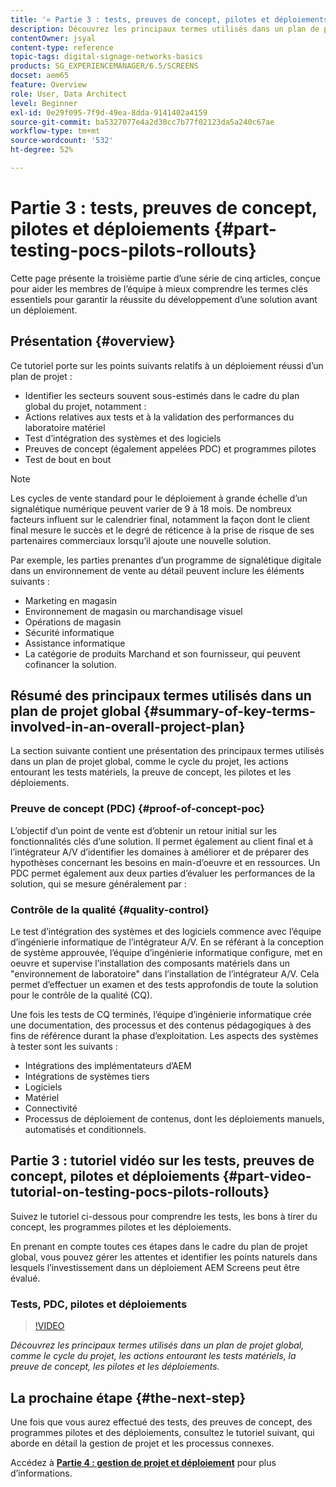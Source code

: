 ```yaml
---
title: '« Partie 3 : tests, preuves de concept, pilotes et déploiements »'
description: Découvrez les principaux termes utilisés dans un plan de projet global, comme le cycle du projet, les actions entourant les tests matériels, la preuve de concept, les pilotes et les déploiements.
contentOwner: jsyal
content-type: reference
topic-tags: digital-signage-networks-basics
products: SG_EXPERIENCEMANAGER/6.5/SCREENS
docset: aem65
feature: Overview
role: User, Data Architect
level: Beginner
exl-id: 0e29f095-7f9d-49ea-8dda-9141402a4159
source-git-commit: ba5327077e4a2d30cc7b77f02123da5a240c67ae
workflow-type: tm+mt
source-wordcount: '532'
ht-degree: 52%

---
```


# Partie 3 : tests, preuves de concept, pilotes et déploiements {#part-testing-pocs-pilots-rollouts}

Cette page présente la troisième partie d’une série de cinq articles, conçue pour aider les membres de l’équipe à mieux comprendre les termes clés essentiels pour garantir la réussite du développement d’une solution avant un déploiement.

## Présentation {#overview}

Ce tutoriel porte sur les points suivants relatifs à un déploiement réussi d’un plan de projet :

* Identifier les secteurs souvent sous-estimés dans le cadre du plan global du projet, notamment :
* Actions relatives aux tests et à la validation des performances du laboratoire matériel
* Test d’intégration des systèmes et des logiciels
* Preuves de concept (également appelées PDC) et programmes pilotes
* Test de bout en bout

>[!NOTE]
>
>Les cycles de vente standard pour le déploiement à grande échelle d’un signalétique numérique peuvent varier de 9 à 18 mois. De nombreux facteurs influent sur le calendrier final, notamment la façon dont le client final mesure le succès et le degré de réticence à la prise de risque de ses partenaires commerciaux lorsqu’il ajoute une nouvelle solution.

Par exemple, les parties prenantes d’un programme de signalétique digitale dans un environnement de vente au détail peuvent inclure les éléments suivants :

* Marketing en magasin
* Environnement de magasin ou marchandisage visuel
* Opérations de magasin
* Sécurité informatique
* Assistance informatique
* La catégorie de produits Marchand et son fournisseur, qui peuvent cofinancer la solution.

## Résumé des principaux termes utilisés dans un plan de projet global {#summary-of-key-terms-involved-in-an-overall-project-plan}

La section suivante contient une présentation des principaux termes utilisés dans un plan de projet global, comme le cycle du projet, les actions entourant les tests matériels, la preuve de concept, les pilotes et les déploiements.

### Preuve de concept (PDC) {#proof-of-concept-poc}

L’objectif d’un point de vente est d’obtenir un retour initial sur les fonctionnalités clés d’une solution. Il permet également au client final et à l’intégrateur A/V d’identifier les domaines à améliorer et de préparer des hypothèses concernant les besoins en main-d’oeuvre et en ressources. Un PDC permet également aux deux parties d’évaluer les performances de la solution, qui se mesure généralement par :

### Contrôle de la qualité {#quality-control}

Le test d’intégration des systèmes et des logiciels commence avec l’équipe d’ingénierie informatique de l’intégrateur A/V. En se référant à la conception de système approuvée, l’équipe d’ingénierie informatique configure, met en oeuvre et supervise l’installation des composants matériels dans un &quot;environnement de laboratoire&quot; dans l’installation de l’intégrateur A/V. Cela permet d’effectuer un examen et des tests approfondis de toute la solution pour le contrôle de la qualité (CQ).

Une fois les tests de CQ terminés, l’équipe d’ingénierie informatique crée une documentation, des processus et des contenus pédagogiques à des fins de référence durant la phase d’exploitation. Les aspects des systèmes à tester sont les suivants :

* Intégrations des implémentateurs d’AEM
* Intégrations de systèmes tiers
* Logiciels
* Matériel
* Connectivité
* Processus de déploiement de contenus, dont les déploiements manuels, automatisés et conditionnels.

## Partie 3 : tutoriel vidéo sur les tests, preuves de concept, pilotes et déploiements {#part-video-tutorial-on-testing-pocs-pilots-rollouts}

Suivez le tutoriel ci-dessous pour comprendre les tests, les bons à tirer du concept, les programmes pilotes et les déploiements.

En prenant en compte toutes ces étapes dans le cadre du plan de projet global, vous pouvez gérer les attentes et identifier les points naturels dans lesquels l’investissement dans un déploiement AEM Screens peut être évalué.

### Tests, PDC, pilotes et déploiements

>[!VIDEO](https://video.tv.adobe.com/v/28405)

*Découvrez les principaux termes utilisés dans un plan de projet global, comme le cycle du projet, les actions entourant les tests matériels, la preuve de concept, les pilotes et les déploiements.*

## La prochaine étape {#the-next-step}

Une fois que vous aurez effectué des tests, des preuves de concept, des programmes pilotes et des déploiements, consultez le tutoriel suivant, qui aborde en détail la gestion de projet et les processus connexes.

Accédez à **[Partie 4 : gestion de projet et déploiement](project-management-and-deployment.md)** pour plus d’informations.
